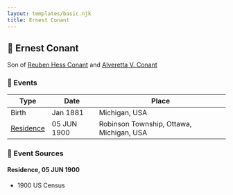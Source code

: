 ```yaml
---
layout: templates/basic.njk
title: Ernest Conant
---
```

## 🔵 Ernest Conant

Son of [Reuben Hess Conant](/people/3/37326838) and [Alveretta V. Conant](/people/6/60109856)

### 📆 Events

Type | Date | Place
------ | ------ | ------
Birth | Jan 1881 | Michigan, USA
[Residence](#event-08a94e84-a16a-4cf5-936c-5373599d9a46) | 05 JUN 1900 | Robinson Township, Ottawa, Michigan, USA

### 📰 Event Sources

#### <a id="event-08a94e84-a16a-4cf5-936c-5373599d9a46"></a> Residence, 05 JUN 1900
* 1900 US Census
